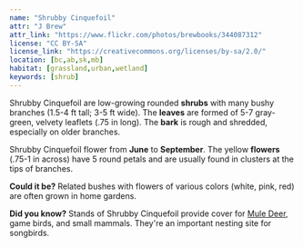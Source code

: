 ```yaml
---
name: "Shrubby Cinquefoil"
attr: "J Brew"
attr_link: "https://www.flickr.com/photos/brewbooks/344087312"
license: "CC BY-SA"
license_link: "https://creativecommons.org/licenses/by-sa/2.0/"
location: [bc,ab,sk,mb]
habitat: [grassland,urban,wetland]
keywords: [shrub]
---
```

Shrubby Cinquefoil are low-growing rounded **shrubs** with many bushy branches (1.5-4 ft tall; 3-5 ft wide). The **leaves** are formed of 5-7 gray-green, velvety leaflets (.75 in long). The **bark** is rough and shredded, especially on older branches.

Shrubby Cinquefoil flower from **June** to **September**. The yellow **flowers** (.75-1 in across) have 5 round petals and are usually found in clusters at the tips of branches.

**Could it be?** Related bushes with flowers of various colors (white, pink, red) are often grown in home gardens.

**Did you know?** Stands of Shrubby Cinquefoil provide cover for [Mule Deer](/animals/muledeer/), game birds, and small mammals. They're an important nesting site for songbirds.
